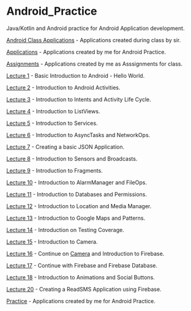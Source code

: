 # Android_Practice
Java/Kotlin and Android practice for Android Application development.

[Android Class Applications](https://github.com/gargpriyam21/Android_Practice/tree/master/Android%20Class%20Applications) - 
Applications created during class by sir.

[Applications](https://github.com/gargpriyam21/Android_Practice/tree/master/Applications) -
Applications created by me for Android Practice.

[Assignments](https://github.com/gargpriyam21/Android_Practice/tree/master/Assignments) - 
Applications created by me as Asssignments for class.

[Lecture 1](https://github.com/gargpriyam21/Android_Practice/tree/master/Lecture01) - 
Basic Introduction to Android - Hello World.

[Lecture 2](https://github.com/gargpriyam21/Android_Practice/tree/master/Lecture02) - 
Introduction to Android Activities.

[Lecture 3](https://github.com/gargpriyam21/Android_Practice/tree/master/Lecture03) - 
Introduction to Intents and Activity Life Cycle.

[Lecture 4](https://github.com/gargpriyam21/Android_Practice/tree/master/Lecture04) - 
Introduction to ListViews.

[Lecture 5](https://github.com/gargpriyam21/Android_Practice/tree/master/Lecture05) - 
Introduction to Services.

[Lecture 6](https://github.com/gargpriyam21/Android_Practice/tree/master/Lecture06) - 
Introduction to AsyncTasks and NetworkOps.

[Lecture 7](https://github.com/gargpriyam21/Android_Practice/tree/master/Lecture07) - 
Creating a basic JSON Application.

[Lecture 8](https://github.com/gargpriyam21/Android_Practice/tree/master/Lecture08) - 
Introduction to Sensors and Broadcasts.

[Lecture 9](https://github.com/gargpriyam21/Android_Practice/tree/master/Lecture09) - 
Introduction to Fragments.

[Lecture 10](https://github.com/gargpriyam21/Android_Practice/tree/master/Lecture10) - 
Introduction to AlarmManager and FileOps.

[Lecture 11](https://github.com/gargpriyam21/Android_Practice/tree/master/Lecture11) - 
Introduction to Databases and Permissions.

[Lecture 12](https://github.com/gargpriyam21/Android_Practice/tree/master/Lecture12) - 
Introduction to Location and Media Manager.

[Lecture 13](https://github.com/gargpriyam21/Android_Practice/tree/master/Lecture13) - 
Introduction to Google Maps and Patterns.

[Lecture 14](https://github.com/gargpriyam21/Android_Practice/tree/master/Lecture14) - 
Introduction on Testing Coverage.

[Lecture 15](https://github.com/gargpriyam21/Android_Practice/tree/master/Lecture15) - 
Introduction to Camera.

[Lecture 16](https://github.com/gargpriyam21/Android_Practice/tree/master/Lecture16) - 
Continue on [Camera](https://github.com/gargpriyam21/Android_Practice/tree/master/Lecture15/Camera) and Introduction to Firebase.

[Lecture 17](https://github.com/gargpriyam21/Android_Practice/tree/master/Lecture17) - 
Continue with Firebase and Firebase Database.

[Lecture 18](https://github.com/gargpriyam21/Android_Practice/tree/master/Lecture18) - 
Introduction to Animations and Social Buttons.

[Lecture 20](https://github.com/gargpriyam21/Android_Practice/tree/master/Lecture20) - 
Creating a ReadSMS Application using Firebase.

[Practice](https://github.com/gargpriyam21/Android_Practice/tree/master/Practice) -
Applications created by me for Android Practice.
